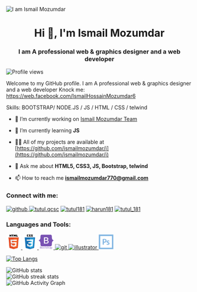 ![I am Ismail Mozumdar](https://github.com/harun181/harun181/blob/main/page.png)


<h1 align="center">Hi 👋, I'm Ismail Mozumdar</h1>
<h3 align="center">I am A professional web & graphics designer and a web developer
</h3>

![Profile views](https://github.com/ismailmozumdar/) 

Welcome to my GitHub profile. I am A professional web & graphics designer and a web developer
Knock me: https://web.facebook.com/IsmailHossainMozumdar6

Skills: BOOTSTRAP/ NODE.JS / JS / HTML / CSS / telwind
 

- 🔭 I’m currently working on [Ismail Mozumdar Team](https://ismailmozumdar.github.io/developer-proutpolio/)

- 🌱 I’m currently learning **JS**

- 👨‍💻 All of my projects are available at [https://github.com/ismailmozumdar/i](https://github.com/ismailmozumdar/i)

- 💬 Ask me about **HTML5, CSS3, JS, Bootstrap, telwind**

- 📫 How to reach me **ismailmozumdar770@gmail.com**

<h3 align="left">Connect with me:</h3>
<p align="left">
<a href="https://github.com/ismailmozumdar" target="blank"> <img align="center" src='https://cdn.jsdelivr.net/npm/simple-icons@3.0.1/icons/github.svg' alt='github' height="30" width="40"> </a>
<a href="https://fb.com/IsmailHossainMozumdar6" target="blank"><img align="center" src="https://raw.githubusercontent.com/rahuldkjain/github-profile-readme-generator/master/src/images/icons/Social/facebook.svg" alt="tutul.qcsc" height="30" width="40" /></a>
<a href="https://twitter.com/IsmailH12955270" target="blank"><img align="center" src="https://raw.githubusercontent.com/rahuldkjain/github-profile-readme-generator/master/src/images/icons/Social/twitter.svg" alt="tutul181" height="30" width="40" /></a>
<a href="https://linkedin.com/in/ismail-mozumdar-13000b224/" target="blank"><img align="center" src="https://raw.githubusercontent.com/rahuldkjain/github-profile-readme-generator/master/src/images/icons/Social/linked-in-alt.svg" alt="harun181" height="30" width="40" /></a>
<a href="https://instagram.com/hablu-programmer" target="blank"><img align="center" src="https://raw.githubusercontent.com/rahuldkjain/github-profile-readme-generator/master/src/images/icons/Social/instagram.svg" alt="tutul_181" height="30" width="40" /></a>
 </p>
 
<h3 align="left">Languages and Tools:</h3>
<p align="left"> 
<a href="https://www.w3.org/js/" target="_blank"> <i class="fab fa-js-square" alt="html5" width="40" height="40"/></i> </a>  
<a href="https://www.w3.org/html/" target="_blank"> <img src="https://raw.githubusercontent.com/devicons/devicon/master/icons/html5/html5-original-wordmark.svg" alt="html5" width="40" height="40"/> </a> 
<a href="https://www.w3schools.com/css/" target="_blank"> <img src="https://raw.githubusercontent.com/devicons/devicon/master/icons/css3/css3-original-wordmark.svg" alt="css3" width="40" height="40"/> </a>
<a href="https://getbootstrap.com" target="_blank"> <img src="https://raw.githubusercontent.com/devicons/devicon/master/icons/bootstrap/bootstrap-plain-wordmark.svg" alt="bootstrap" width="40" height="40"/> </a> 
<a href="https://git-scm.com/" target="_blank"> <img src="https://www.vectorlogo.zone/logos/git-scm/git-scm-icon.svg" alt="git" width="40" height="40"/> </a>  
<a href="https://www.adobe.com/in/products/illustrator.html" target="_blank"> <img src="https://www.vectorlogo.zone/logos/adobe_illustrator/adobe_illustrator-icon.svg" alt="illustrator" width="40" height="40"/> </a> 
<a href="https://www.photoshop.com/en" target="_blank"> <img src="https://raw.githubusercontent.com/devicons/devicon/master/icons/photoshop/photoshop-line.svg" alt="photoshop" width="40" height="40"/> </a> 
</p>

[![Top Langs](https://github-readme-stats.vercel.app/api/top-langs/?username=hablu-programmer)](https://github.com/anuraghazra/github-readme-stats)

![GitHub stats](https://github-readme-stats.vercel.app/api?username=hablu-programmer&show_icons=true)  
![GitHub streak stats](https://github-readme-streak-stats.herokuapp.com/?user=hablu-programmer)  
![GitHub Activity Graph](https://activity-graph.herokuapp.com/graph?username=hablu-programmer)  
